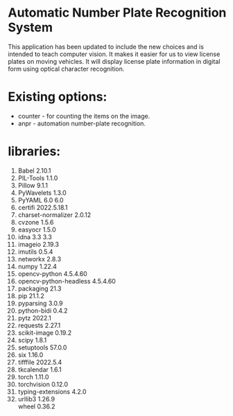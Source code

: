 # Automatic Number Plate Recognition System 
This application has been updated to include the new choices and is intended to teach computer vision. It makes it easier for us to view license plates on moving vehicles. It will display license plate information in digital form using optical character recognition.

# Existing options:
* counter - for counting the items on the image.
* anpr - automation number-plate recognition.

# libraries: 
1. Babel	2.10.1	
2. PIL-Tools	1.1.0
3. Pillow	9.1.1
4. PyWavelets	1.3.0
5. PyYAML	6.0	6.0
6. certifi	2022.5.18.1
7. charset-normalizer	2.0.12	
8. cvzone	1.5.6
9. easyocr	1.5.0
10. idna	3.3	3.3
11. imageio	2.19.3	
12. imutils	0.5.4
13. networkx	2.8.3
14. numpy	1.22.4	
15. opencv-python	4.5.4.60
16. opencv-python-headless	4.5.4.60
17. packaging	21.3
18. pip	21.1.2
19. pyparsing	3.0.9
20. python-bidi	0.4.2
21. pytz	2022.1	
22. requests	2.27.1	
23. scikit-image	0.19.2	
24. scipy	1.8.1
25. setuptools	57.0.0	
26. six	1.16.0	
27. tifffile	2022.5.4
28. tkcalendar	1.6.1
29. torch	1.11.0	
30. torchvision	0.12.0	
31. typing-extensions	4.2.0
32. urllib3	1.26.9	
wheel	0.36.2

